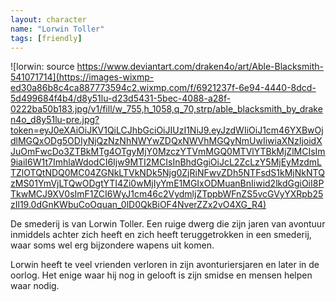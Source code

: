 ```yaml
---
layout: character
name: "Lorwin Toller"
tags: [friendly]
---
```

![lorwin: source https://www.deviantart.com/draken4o/art/Able-Blacksmith-541071714](https://images-wixmp-ed30a86b8c4ca887773594c2.wixmp.com/f/6921237f-6e94-4440-8dcd-5d499684f4b4/d8y51lu-d23d5431-5bec-4088-a28f-0222ba50b183.jpg/v1/fill/w_755,h_1058,q_70,strp/able_blacksmith_by_draken4o_d8y51lu-pre.jpg?token=eyJ0eXAiOiJKV1QiLCJhbGciOiJIUzI1NiJ9.eyJzdWIiOiJ1cm46YXBwOjdlMGQxODg5ODIyNjQzNzNhNWYwZDQxNWVhMGQyNmUwIiwiaXNzIjoidXJuOmFwcDo3ZTBkMTg4OTgyMjY0MzczYTVmMGQ0MTVlYTBkMjZlMCIsIm9iaiI6W1t7ImhlaWdodCI6Ijw9MTI2MCIsInBhdGgiOiJcL2ZcLzY5MjEyMzdmLTZlOTQtNDQ0MC04ZGNkLTVkNDk5Njg0ZjRiNFwvZDh5NTFsdS1kMjNkNTQzMS01YmVjLTQwODgtYTI4Zi0wMjIyYmE1MGIxODMuanBnIiwid2lkdGgiOiI8PTkwMCJ9XV0sImF1ZCI6WyJ1cm46c2VydmljZTppbWFnZS5vcGVyYXRpb25zIl19.0dGnKWbuCoOquan_0lD0QkBiOF4NverZZx2vO4XG_R4)

De smederij is van Lorwin Toller. Een ruige dwerg die zijn jaren van avontuur inmiddels achter zich heeft en zich heeft teruggetrokken in een smederij, waar soms wel erg bijzondere wapens uit komen.

Lorwin heeft te veel vrienden verloren in zijn avonturiersjaren en later in de oorlog. Het enige waar hij nog in gelooft is zijn smidse en mensen helpen waar nodig.
